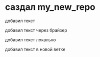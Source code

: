 # саздал my_new_repo

добавил текст

добавил текст через брайзер

добавил текст локально

добавил текст в новой ветке

